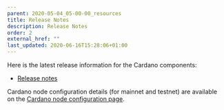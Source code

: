 ```yaml
---
parent: 2020-05-04_05-00-00_resources
title: Release Notes
description: Release Notes
order: 2
external_href: ""
last_updated: 2020-06-16T15:28:06+01:00
---
```

Here is the latest release information for the Cardano components:

* [Release notes](https://docs.cardano.org/tools/release-notes)

Cardano node configuration details (for mainnet and testnet) are available on the [Cardano node configuration page](https://hydra.iohk.io/build/7370192/download/1/index.html).
